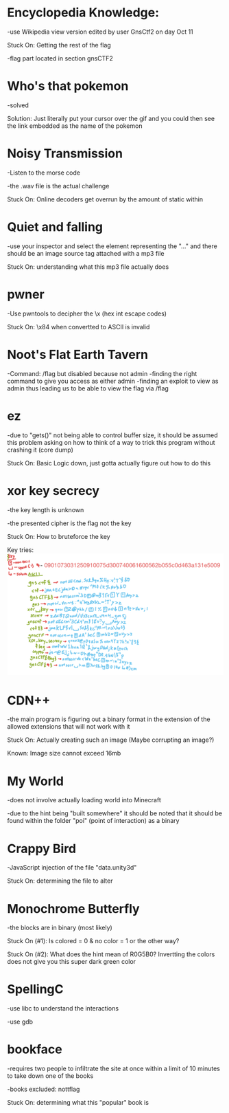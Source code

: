 # Encyclopedia Knowledge:
-use Wikipedia view version edited by user GnsCtf2 on day Oct 11

Stuck On: Getting the rest of the flag

-flag part located in section gnsCTF2

# Who's that pokemon
-solved

Solution: Just literally put your cursor over the gif and you could then see the link embedded as the name of the pokemon

# Noisy Transmission
-Listen to the morse code
  
-the .wav file is the actual challenge
  
Stuck On: Online decoders get overrun by the amount of static within

# Quiet and falling
-use your inspector and select the element representing the "..." and there
should be an image source tag attached with a mp3 file
  
Stuck On: understanding what this mp3 file actually does

# pwner
-Use pwntools to decipher the \x (hex int escape codes) 
  
Stuck On: \x84 when convertted to ASCII is invalid

# Noot's Flat Earth Tavern
-Command: /flag but disabled because not admin
-finding the right command to give you access as either admin
-finding an exploit to view as admin thus leading us to be able to view
the flag via /flag

# ez
-due to "gets()" not being able to control buffer size, it should be assumed
this problem asking on how to think of a way to trick this program without
crashing it (core dump)
  
Stuck On: Basic Logic down, just gotta actually figure out how to do this

# xor key secrecy
-the key length is unknown
  
-the presented cipher is the flag not the key
  
Stuck On: How to bruteforce the key

Key tries:
![](images/41C73761-7A42-4EAE-BC04-CF29801C62D8.jpeg)
  
  
# CDN++
-the main program is figuring out a binary format in the extension of the allowed
extensions that will not work with it
  
Stuck On: Actually creating such an image (Maybe corrupting an image?)
  
Known: Image size cannot exceed 16mb

# My World
-does not involve actually loading world into Minecraft
  
-due to the hint being "built somewhere" it should be noted that it should be found
within the folder "poi" (point of interaction) as a binary

# Crappy Bird
-JavaScript injection of the file "data.unity3d"
  
Stuck On: determining the file to alter

# Monochrome Butterfly
-the blocks are in binary (most likely)
  
Stuck On (#1): Is colored = 0 & no color = 1 or the other way?
  
Stuck On (#2): What does the hint mean of R0G5B0? Invertting the colors does not give
you this super dark green color

# SpellingC
-use libc to understand the interactions
  
-use gdb

# bookface
-requires two people to infiltrate the site at once within a limit of 10 minutes to take
down one of the books
  
-books excluded: nottflag
  
Stuck On: determining what this "popular" book is
